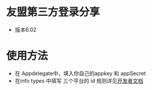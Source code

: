# 友盟第三方登录分享
* 版本6.02

# 使用方法

* 在 Appdelegate中，填入你自己的appkey 和 appSecret 
* 在info types 中填写 三个平台的 id 规则详见[开发者文档](http://dev.umeng.com/social/ios/sdk-download)